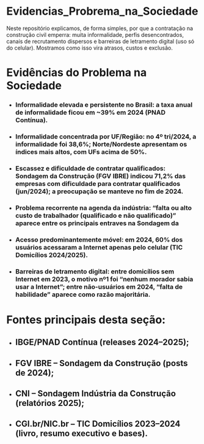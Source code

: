 # Evidencias_Probrema_na_Sociedade
Neste repositório explicamos, de forma simples, por que a contratação na construção civil emperra: muita informalidade, perfis desencontrados, canais de recrutamento dispersos e barreiras de letramento digital (uso só do celular). Mostramos como isso vira atrasos, custos e exclusão.

# Evidências do Problema na Sociedade

* ### Informalidade elevada e persistente no Brasil: a taxa anual de informalidade ficou em ~39% em 2024 (PNAD Contínua). 

* ### Informalidade concentrada por UF/Região: no 4º tri/2024, a informalidade foi 38,6%; Norte/Nordeste apresentam os índices mais altos, com UFs acima de 50%. 

* ### Escassez e dificuldade de contratar qualificados: Sondagem da Construção (FGV IBRE) indicou 71,2% das empresas com dificuldade para contratar qualificados (jun/2024); a preocupação se manteve no fim de 2024. 

* ### Problema recorrente na agenda da indústria: “falta ou alto custo de trabalhador (qualificado e não qualificado)” aparece entre os principais entraves na Sondagem da 

* ### Acesso predominantemente móvel: em 2024, 60% dos usuários acessaram a Internet apenas pelo celular (TIC Domicílios 2024/2025). 

* ### Barreiras de letramento digital: entre domicílios sem Internet em 2023, o motivo nº1 foi “nenhum morador sabia usar a Internet”; entre não-usuários em 2024, “falta de habilidade” aparece como razão majoritária. 

# Fontes principais desta seção:

* ## IBGE/PNAD Contínua (releases 2024–2025); 
* ## FGV IBRE – Sondagem da Construção (posts de 2024); 
* ## CNI – Sondagem Indústria da Construção (relatórios 2025); 
* ## CGI.br/NIC.br – TIC Domicílios 2023–2024 (livro, resumo executivo e bases).
